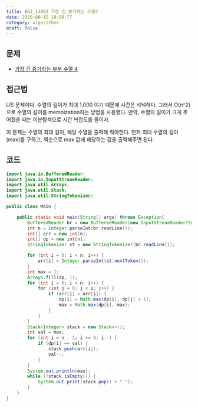 ```yaml
---
title: BOJ_14002 가장 긴 증가하는 수열4
date: 2020-08-15 18:08:77
category: algorithms
draft: false
---
```



## 문제
- [가장 긴 증가하는 부분 수열 4](https://www.acmicpc.net/problem/14002)

## 접근법
LIS 문제이다. 수열의 길이가 최대 1,000 이기 때문에 시간은 넉넉하다. 그래서 O(n^2) 으로 수열의 길이를 memoization하는 방법을 사용했다. 만약, 수열의 길이가 크게 주어졌을 때는  이분탐색으로 시간 복잡도를 줄이자.

이 문제는 수열의 최대 길이, 해당 수열을 출력해 줘야한다. 먼저 최대 수열의 길이(max)를 구하고, 역순으로 max 값에 해당하는 값을 출력해주면 된다.


## 코드

```java
import java.io.BufferedReader;
import java.io.InputStreamReader;
import java.util.Arrays;
import java.util.Stack;
import java.util.StringTokenizer;

public class Main {

    public static void main(String[] args) throws Exception{
        BufferedReader br = new BufferedReader(new InputStreamReader(System.in));
        int n = Integer.parseInt(br.readLine());
        int[] arr = new int[n];
        int[] dp = new int[n];
        StringTokenizer st = new StringTokenizer(br.readLine());

        for (int i = 0; i < n; i++) {
            arr[i] = Integer.parseInt(st.nextToken());
        }
        int max = 1;
        Arrays.fill(dp, 1);
        for (int i = 0; i < n; i++) {
            for (int j = 0; j < i; j++) {
                if (arr[i] > arr[j]) {
                    dp[i] = Math.max(dp[i], dp[j] + 1);
                    max = Math.max(dp[i], max);
                }
            }
        }
        Stack<Integer> stack = new Stack<>();
        int val = max;
        for (int i = n - 1; i >= 0; i--) {
            if (dp[i] == val) {
                stack.push(arr[i]);
                val--;
            }
        }
        System.out.println(max);
        while (!stack.isEmpty()) {
            System.out.print(stack.pop() + " ");
        }
    }
}

```